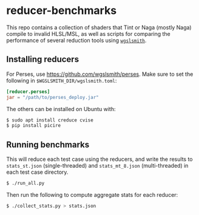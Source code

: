 # reducer-benchmarks

This repo contains a collection of shaders that Tint or Naga (mostly Naga) compile to invalid HLSL/MSL, as well as scripts for comparing the performance of several reduction tools using [`wgslsmith`](https://github.com/wgslsmith/wgslsmith).

## Installing reducers

For Perses, use https://github.com/wgslsmith/perses. Make sure to set the following in `$WGSLSMITH_DIR/wgslsmith.toml`:

```toml
[reducer.perses]
jar = "/path/to/perses_deploy.jar"
```

The others can be installed on Ubuntu with:

```sh
$ sudo apt install creduce cvise
$ pip install picire
```

## Running benchmarks

This will reduce each test case using the reducers, and write the results to `stats_st.json` (single-threaded) and `stats_mt_8.json` (multi-threaded) in each test case directory.

```sh
$ ./run_all.py
```

Then run the following to compute aggregate stats for each reducer:

```sh
$ ./collect_stats.py > stats.json
```
